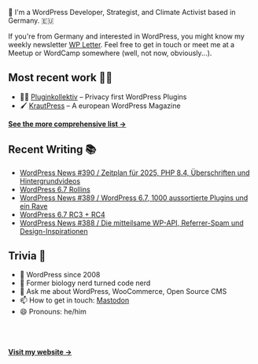 👋 I'm a WordPress Developer, Strategist, and Climate Activist based in Germany. 🇪🇺

If you're from Germany and interested in WordPress, you might know my weekly newsletter [WP Letter](https://wpletter.de/). Feel free to get in touch or meet me at a Meetup or WordCamp somewhere (well, not now, obviously...).


## Most recent work 👷‍♂️

- 👨‍💻 [Pluginkollektiv](https://github.com/pluginkollektiv) – Privacy first WordPress Plugins
- 🖌️ [KrautPress](https://kraut.press) – A european WordPress Magazine

**[See the more comprehensive list &rarr;](https://simonkraft.com/what-i-do)**


## Recent Writing 📚

<!-- BLOG-POST-LIST:START -->
- [WordPress News #390 / Zeitplan für 2025, PHP 8.4, Überschriften und Hintergrundvideos](https://feed.kraut.press/link/14399/16897778/390)
- [WordPress 6.7 Rollins](https://www.wppodcast.de/podcast/wordpress-6-7-rollins/)
- [WordPress News #389 / WordPress 6.7, 1000 aussortierte Plugins und ein Rave](https://feed.kraut.press/link/14399/16889546/389)
- [WordPress 6.7 RC3 + RC4](https://www.wppodcast.de/podcast/wordpress-6-7-rc3-rc4/)
- [WordPress News #388 / Die mitteilsame WP-API, Referrer-Spam und Design-Inspirationen](https://feed.kraut.press/link/14399/16882346/388)
<!-- BLOG-POST-LIST:END -->


## Trivia 🤪

- 👴 WordPress since 2008
- 🌱 Former biology nerd turned code nerd
- 💬 Ask me about WordPress, WooCommerce, Open Source CMS
- 📫 How to get in touch: [Mastodon](https://dewp.space/@simon)
- 😄 Pronouns: he/him

<br/><br/><br/>
**[Visit my website &rarr;](https://simonkraft.com/hi)**